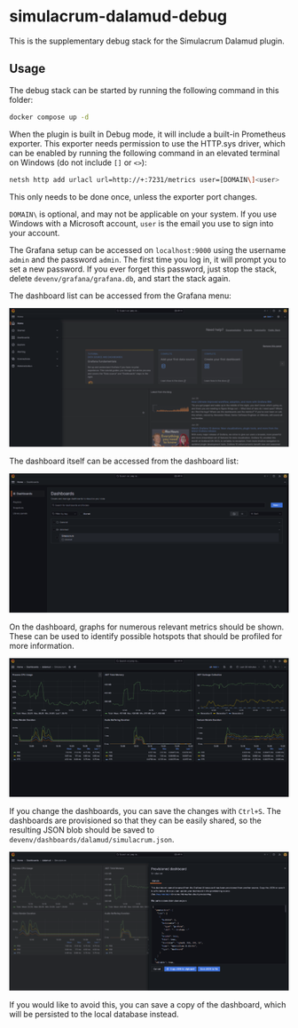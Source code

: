 # simulacrum-dalamud-debug
This is the supplementary debug stack for the Simulacrum Dalamud plugin.

## Usage

The debug stack can be started by running the following command in this folder:

```sh
docker compose up -d
```

When the plugin is built in Debug mode, it will include a built-in Prometheus exporter. This exporter needs permission
to use the HTTP.sys driver, which can be enabled by running the following command in an elevated terminal on Windows
(do not include `[]` or `<>`):

```sh
netsh http add urlacl url=http://+:7231/metrics user=[DOMAIN\]<user>
```

This only needs to be done once, unless the exporter port changes.

`DOMAIN\` is optional, and may not be applicable on your system. If you use Windows with a Microsoft account, `user`
is the email you use to sign into your account.

The Grafana setup can be accessed on `localhost:9000` using the username `admin` and the password `admin`. The first
time you log in, it will prompt you to set a new password. If you ever forget this password, just stop the stack,
delete `devenv/grafana/grafana.db`, and start the stack again.

The dashboard list can be accessed from the Grafana menu:

![Grafana menu](./assets/grafana_menu.png)

The dashboard itself can be accessed from the dashboard list:

![Grafana dashboard list](./assets/grafana_dashboard_list.png)

On the dashboard, graphs for numerous relevant metrics should be shown. These can be used to identify possible hotspots
that should be profiled for more information.

![Grafana dashboard](./assets/grafana_dashboard.png)

If you change the dashboards, you can save the changes with `Ctrl+S`. The dashboards are provisioned so that they can
be easily shared, so the resulting JSON blob should be saved to `devenv/dashboards/dalamud/simulacrum.json`.

![Grafana provisioned dashboard saving](./assets/grafana_dashboard_save.png)

If you would like to avoid this, you can save a copy of the dashboard, which will be persisted to the local database
instead.
